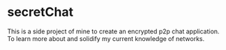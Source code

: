 # secretChat
This is a side project of mine to create an encrypted p2p chat application. To learn more about and solidify my current knowledge of networks.
